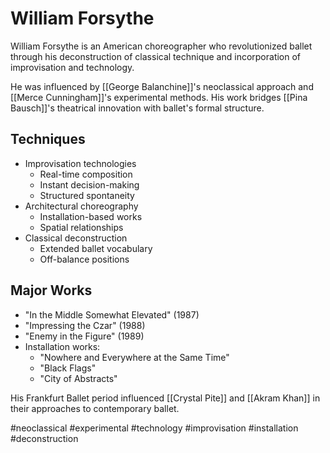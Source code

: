 # William Forsythe

William Forsythe is an American choreographer who revolutionized ballet through his deconstruction of classical technique and incorporation of improvisation and technology.

He was influenced by [[George Balanchine]]'s neoclassical approach and [[Merce Cunningham]]'s experimental methods. His work bridges [[Pina Bausch]]'s theatrical innovation with ballet's formal structure.

## Techniques

- Improvisation technologies
  - Real-time composition
  - Instant decision-making
  - Structured spontaneity
- Architectural choreography
  - Installation-based works
  - Spatial relationships
- Classical deconstruction
  - Extended ballet vocabulary
  - Off-balance positions

## Major Works

- "In the Middle Somewhat Elevated" (1987)
- "Impressing the Czar" (1988)
- "Enemy in the Figure" (1989)
- Installation works:
  - "Nowhere and Everywhere at the Same Time"
  - "Black Flags"
  - "City of Abstracts"

His Frankfurt Ballet period influenced [[Crystal Pite]] and [[Akram Khan]] in their approaches to contemporary ballet.

#neoclassical #experimental #technology #improvisation #installation #deconstruction

